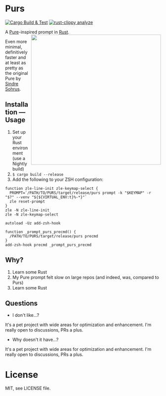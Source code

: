 # Purs

[![Cargo Build & Test](https://github.com/TimB87/purs/actions/workflows/rust-build.yml/badge.svg)](https://github.com/TimB87/purs/actions/workflows/rust-build.yml)
[![rust-clippy analyze](https://github.com/TimB87/purs/actions/workflows/rust-clippy.yml/badge.svg)](https://github.com/TimB87/purs/actions/workflows/rust-clippy.yml)

A [Pure](https://github.com/sindresorhus/pure)-inspired prompt in [Rust](https://www.rust-lang.org/).
<img src="https://github.com/TimB87/purs/blob/master/static/imgs/prompt.png?raw=true" align="right" width="420" />

Even more minimal, definitively faster and at least as pretty as the original Pure by [Sindre Sohrus](https://github.com/sindresorhus).

## Installation — Usage

1. Set up your Rust environment (use a Nightly build)
1. `$ cargo build --release`
1. Add the following to your ZSH configuration:

```
function zle-line-init zle-keymap-select {
  PROMPT=`/PATH/TO/PURS/target/release/purs prompt -k "$KEYMAP" -r "$?" --venv "${${VIRTUAL_ENV:t}%-*}"`
  zle reset-prompt
}
zle -N zle-line-init
zle -N zle-keymap-select

autoload -Uz add-zsh-hook

function _prompt_purs_precmd() {
  /PATH/TO/PURS/target/release/purs precmd
}
add-zsh-hook precmd _prompt_purs_precmd
```

## Why?

1. Learn some Rust
2. My Pure prompt felt slow on large repos (and indeed, was, compared to Purs)
3. Learn some Rust

## Questions

* I don't like...?

It's a pet project with wide areas for optimization and enhancement.
I'm really open to discussions, PRs a plus.

* Why doesn't it have...?

It's a pet project with wide areas for optimization and enhancement.
I'm really open to discussions, PRs a plus.


# License

MIT, see LICENSE file.
